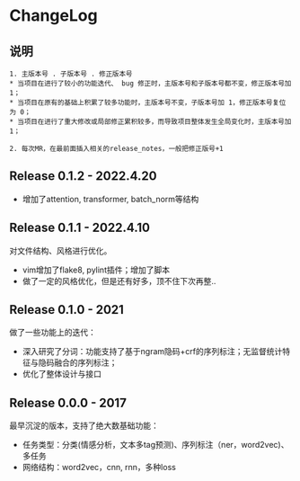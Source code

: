 # ChangeLog

## 说明
```
1. 主版本号 . 子版本号 . 修正版本号
* 当项目在进行了较小的功能迭代、 bug 修正时，主版本号和子版本号都不变，修正版本号加 1；
* 当项目在原有的基础上积累了较多功能时，主版本号不变，子版本号加 1，修正版本号复位为 0；
* 当项目在进行了重大修改或局部修正累积较多，而导致项目整体发生全局变化时，主版本号加 1；

2. 每次MR，在最前面插入相关的release_notes，一般把修正版号+1
```
## Release 0.1.2 - 2022.4.20
* 增加了attention, transformer, batch_norm等结构

## Release 0.1.1 - 2022.4.10
对文件结构、风格进行优化。
* vim增加了flake8, pylint插件；增加了脚本
* 做了一定的风格优化，但是还有好多，顶不住下次再整..

## Release 0.1.0 - 2021
做了一些功能上的迭代：
* 深入研究了分词：功能支持了基于ngram隐码+crf的序列标注；无监督统计特征与隐码融合的序列标注；
* 优化了整体设计与接口

## Release 0.0.0 - 2017
最早沉淀的版本，支持了绝大数基础功能：
* 任务类型：分类(情感分析，文本多tag预测)、序列标注（ner，word2vec)、多任务
* 网络结构：word2vec，cnn, rnn，多种loss


